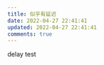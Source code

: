 ```yaml
---
title: 似乎有延迟
date: 2022-04-27 22:41:41
updated: 2022-04-27 22:41:41
comments: true
---
```

delay test